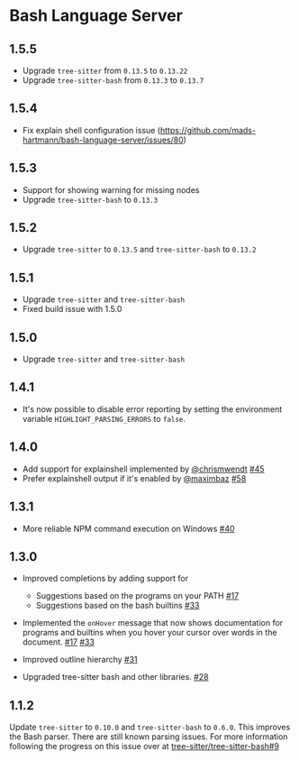 # Bash Language Server

## 1.5.5

* Upgrade `tree-sitter` from `0.13.5` to `0.13.22`
* Upgrade `tree-sitter-bash` from `0.13.3` to `0.13.7`

## 1.5.4

* Fix explain shell configuration issue (https://github.com/mads-hartmann/bash-language-server/issues/80)

## 1.5.3

* Support for showing warning for missing nodes
* Upgrade `tree-sitter-bash` to `0.13.3`

## 1.5.2

* Upgrade `tree-sitter` to `0.13.5` and `tree-sitter-bash` to `0.13.2`

## 1.5.1

* Upgrade `tree-sitter` and `tree-sitter-bash`
* Fixed build issue with 1.5.0

## 1.5.0

* Upgrade `tree-sitter` and `tree-sitter-bash`

## 1.4.1

* It's now possible to disable error reporting by setting the environment variable
  `HIGHLIGHT_PARSING_ERRORS` to `false`.

## 1.4.0

* Add support for explainshell implemented by [@chrismwendt][chrismwendt] [#45][45]
* Prefer explainshell output if it's enabled by [@maximbaz][maximbaz] [#58][58]

## 1.3.1

* More reliable NPM command execution on Windows [#40][40]

## 1.3.0

* Improved completions by adding support for

  * Suggestions based on the programs on your PATH [#17][17]
  * Suggestions based on the bash builtins [#33][33]

* Implemented the `onHover` message that now shows documentation for programs
  and builtins when you hover your cursor over words in the document. [#17][17]
  [#33][33]

* Improved outline hierarchy [#31][31]

* Upgraded tree-sitter bash and other libraries. [#28][28]

## 1.1.2

Update `tree-sitter` to `0.10.0` and `tree-sitter-bash` to `0.6.0`. This
improves the Bash parser. There are still known parsing issues. For more
information following the progress on this issue over at
[tree-sitter/tree-sitter-bash#9](https://github.com/tree-sitter/tree-sitter-bash/issues/9)

[17]: https://github.com/mads-hartmann/bash-language-server/pull/17
[28]: https://github.com/mads-hartmann/bash-language-server/pull/28
[31]: https://github.com/mads-hartmann/bash-language-server/pull/31
[33]: https://github.com/mads-hartmann/bash-language-server/pull/33
[40]: https://github.com/mads-hartmann/bash-language-server/pull/40
[45]: https://github.com/mads-hartmann/bash-language-server/pull/45
[58]: https://github.com/mads-hartmann/bash-language-server/pull/58
[chrismwendt]: https://github.com/chrismwendt
[maximbaz]: https://github.com/maximbaz
